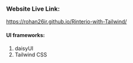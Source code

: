 ### Website Live Link:
https://rohan26ir.github.io/Rinterio-with-Tailwind/


#### UI frameworks:

1. daisyUI
2. Tailwind CSS
